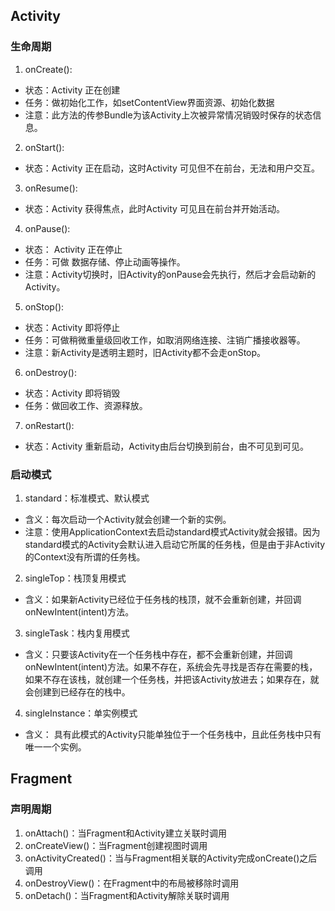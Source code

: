 ## Activity

### 生命周期

1. onCreate():

* 状态：Activity 正在创建
* 任务：做初始化工作，如setContentView界面资源、初始化数据
* 注意：此方法的传参Bundle为该Activity上次被异常情况销毁时保存的状态信息。

2. onStart():
* 状态：Activity 正在启动，这时Activity 可见但不在前台，无法和用户交互。

3. onResume():
* 状态：Activity 获得焦点，此时Activity 可见且在前台并开始活动。

4. onPause():
* 状态： Activity 正在停止
* 任务：可做 数据存储、停止动画等操作。
* 注意：Activity切换时，旧Activity的onPause会先执行，然后才会启动新的Activity。

5. onStop():
* 状态：Activity 即将停止
* 任务：可做稍微重量级回收工作，如取消网络连接、注销广播接收器等。
* 注意：新Activity是透明主题时，旧Activity都不会走onStop。

6. onDestroy():
* 状态：Activity 即将销毁
* 任务：做回收工作、资源释放。

7. onRestart():
* 状态：Activity 重新启动，Activity由后台切换到前台，由不可见到可见。

### 启动模式

1. standard：标准模式、默认模式

* 含义：每次启动一个Activity就会创建一个新的实例。
* 注意：使用ApplicationContext去启动standard模式Activity就会报错。因为standard模式的Activity会默认进入启动它所属的任务栈，但是由于非Activity的Context没有所谓的任务栈。

2. singleTop：栈顶复用模式
* 含义：如果新Activity已经位于任务栈的栈顶，就不会重新创建，并回调onNewIntent(intent)方法。

3. singleTask：栈内复用模式
* 含义：只要该Activity在一个任务栈中存在，都不会重新创建，并回调onNewIntent(intent)方法。如果不存在，系统会先寻找是否存在需要的栈，如果不存在该栈，就创建一个任务栈，并把该Activity放进去；如果存在，就会创建到已经存在的栈中。

4. singleInstance：单实例模式
* 含义： 具有此模式的Activity只能单独位于一个任务栈中，且此任务栈中只有唯一一个实例。

## Fragment

### 声明周期

1. onAttach()：当Fragment和Activity建立关联时调用
2. onCreateView()：当Fragment创建视图时调用
3. onActivityCreated()：当与Fragment相关联的Activity完成onCreate()之后调用
4. onDestroyView()：在Fragment中的布局被移除时调用
5. onDetach()：当Fragment和Activity解除关联时调用
